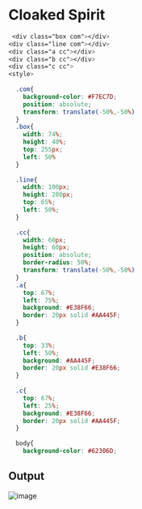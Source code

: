 # Cloaked Spirit

```css
 <div class="box com"></div>
<div class="line com"></div>
<div class="a cc"></div>
<div class="b cc"></div>
<div class="c cc">
<style>
  
  .com{
    background-color: #F7EC7D;
    position: absolute;
    transform: translate(-50%,-50%)
  }
  .box{
    width: 74%;
    height: 40%;
    top: 255px;
    left: 50%
  }
  
  .line{
    width: 100px;
    height: 200px;
    top: 65%;
    left: 50%;
  }
  
  .cc{
    width: 60px;
    height: 60px;
    position: absolute;
    border-radius: 50%;
    transform: translate(-50%,-50%)
  }
  .a{
    top: 67%;
    left: 75%; 
    background: #E38F66;
    border: 20px solid #AA445F;
  }
  
  .b{
    top: 33%;
    left: 50%;
    background: #AA445F;
    border: 20px solid #E38F66;
  }
  
  .c{
    top: 67%;
    left: 25%;
    background: #E38F66;
    border: 20px solid #AA445F;
  }
  
  body{
    background-color: #62306D;
  ```
  
  
## Output

![image](https://user-images.githubusercontent.com/26904087/120143258-688eae80-c1fd-11eb-9d6e-f92433547db8.png)

